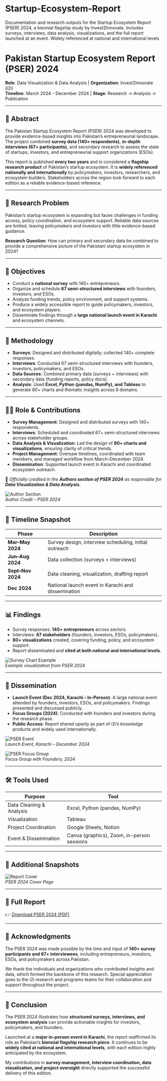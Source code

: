 # Startup-Ecosystem-Report
Documentation and research outputs for the Startup Ecosystem Report (PSER) 2024,  a biennial flagship study by Invest2Innovate. Includes surveys, interviews, data analysis, visualizations, and the full report launched at an event. Widely referenced at national and international levels


# Pakistan Startup Ecosystem Report (PSER) 2024

**Role**: Data Visualization & Data Analysis | **Organization**: Invest2Innovate (i2i)  
**Timeline**: March 2024 – December 2024 | **Stage**: Research → Analysis → Publication  

---

## 🧠 Abstract  

The Pakistan Startup Ecosystem Report (PSER) 2024 was developed to provide evidence-based insights into Pakistan’s entrepreneurial landscape. The project combined **survey data (140+ respondents)**, **in-depth interviews (67+ participants)**, and secondary research to assess the state of startups, investors, and entrepreneurial support organizations (ESOs).  

This report is published **every two years** and is considered a **flagship research product** of Pakistan’s startup ecosystem. It is **widely referenced nationally and internationally** by policymakers, investors, researchers, and ecosystem builders. Stakeholders across the region look forward to each edition as a reliable evidence-based reference.  

---

## 🚨 Research Problem  

Pakistan’s startup ecosystem is expanding but faces challenges in funding access, policy coordination, and ecosystem support. Reliable data sources are limited, leaving policymakers and investors with little evidence-based guidance.  

**Research Question**: How can primary and secondary data be combined to provide a comprehensive picture of the Pakistani startup ecosystem in 2024?  

---

## 🎯 Objectives  

- Conduct a **national survey** with 140+ entrepreneurs.  
- Organize and schedule **67 semi-structured interviews** with founders, investors, and ESOs.  
- Analyze funding trends, policy environment, and support systems.  
- Produce a widely accessible report to guide policymakers, investors, and ecosystem players.  
- Disseminate findings through a **large national launch event in Karachi** and ecosystem channels.  

---

## 🔬 Methodology  

- **Surveys**: Designed and distributed digitally; collected 140+ complete responses.  
- **Interviews**: Conducted 67 semi-structured interviews with founders, investors, policymakers, and ESOs.  
- **Data Sources**: Combined primary data (surveys + interviews) with secondary data (funding reports, policy docs).  
- **Analysis**: Used **Excel, Python (pandas, NumPy), and Tableau** to generate 80+ charts and thematic insights across 8 domains.  

---

## 👩‍💻 Role & Contributions  

- **Survey Management**: Designed and distributed surveys with 140+ respondents.  
- **Interviews**: Scheduled and coordinated 67+ semi-structured interviews across stakeholder groups.  
- **Data Analysis & Visualization**: Led the design of **80+ charts and visualizations**, ensuring clarity of critical trends.  
- **Project Management**: Oversaw timelines, coordinated with team members, and managed workflow from March–December 2024.  
- **Dissemination**: Supported launch event in Karachi and coordinated ecosystem outreach.  

📌 *Officially credited in the **Authors section of PSER 2024** as responsible for **Data Visualization & Data Analysis.***  

![Author Section](images/pser_author.png)  
*Author Credit – PSER 2024*  

---

## 🧭 Timeline Snapshot  

| **Phase** | **Description** |  
| --- | --- |  
| **Mar–May 2024** | Survey design, interview scheduling, initial outreach |  
| **Jun–Aug 2024** | Data collection (surveys + interviews) |  
| **Sept–Nov 2024** | Data cleaning, visualization, drafting report |  
| **Dec 2024** | National launch event in Karachi and dissemination |  

---

## 📊 Findings  

- Survey responses: **140+ entrepreneurs** across sectors.  
- Interviews: **67 stakeholders** (founders, investors, ESOs, policymakers).  
- **80+ visualizations** created, covering funding, policy, and ecosystem support.  
- Report disseminated and **cited at both national and international levels**.  

![Survey Chart Example](images/pser_chart.png)  
*Example visualization from PSER 2024*  

---

## 📣 Dissemination  

- **Launch Event (Dec 2024, Karachi – In-Person)**: A large national event attended by founders, investors, ESOs, and policymakers. Findings presented and discussed publicly.  
- **Focus Groups (2024)**: Conducted with founders and investors during the research phase.  
- **Public Access**: Report shared openly as part of i2i’s knowledge products and widely used internationally.  

![PSER Event](images/pser_event.png)  
*Launch Event, Karachi – December 2024*  

![PSER Focus Group](images/pser_focus_group.png)  
*Focus Group with Founders, 2024*  

---

## 🛠 Tools Used  

| **Purpose** | **Tool** |  
| --- | --- |  
| Data Cleaning & Analysis | Excel, Python (pandas, NumPy) |  
| Visualization | Tableau |  
| Project Coordination | Google Sheets, Notion |  
| Event & Dissemination | Canva (graphics), Zoom, in-person sessions |  

---

## 📎 Additional Snapshots  

![Report Cover](images/report_cover.png)  
*PSER 2024 Cover Page*  

---

## 🔗 Full Report  

👉 [Download PSER 2024 (PDF)](PSER-2024-Report.pdf)  

---

## 🙏 Acknowledgments  

The PSER 2024 was made possible by the time and input of **140+ survey participants and 67+ interviewees**, including entrepreneurs, investors, ESOs, and policymakers across Pakistan.  

We thank the individuals and organizations who contributed insights and data, which formed the backbone of this research. Special appreciation goes to the i2i research and programs teams for their collaboration and support throughout the project.  

---

## 📝 Conclusion  

The PSER 2024 illustrates how **structured surveys, interviews, and ecosystem analysis** can provide actionable insights for investors, policymakers, and founders.  

Launched at a **major in-person event in Karachi**, the report reaffirmed its role as Pakistan’s **biennial flagship research piece**. It continues to be **widely cited at national and international levels**, with each edition highly anticipated by the ecosystem.  

My contributions in **survey management, interview coordination, data visualization, and project oversight** directly supported the successful delivery of this edition.  
